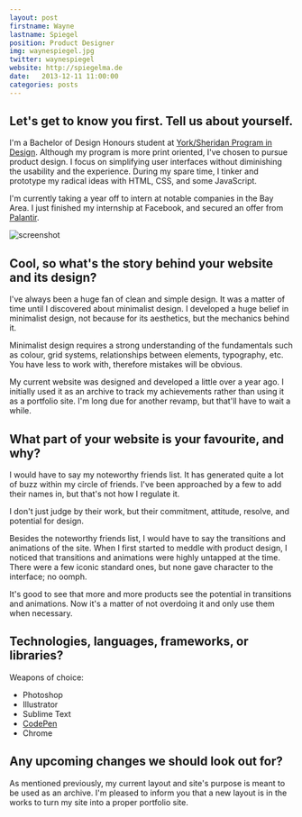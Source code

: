 ```yaml
---
layout: post
firstname: Wayne
lastname: Spiegel
position: Product Designer
img: waynespiegel.jpg
twitter: waynespiegel
website: http://spiegelma.de
date:   2013-12-11 11:00:00
categories: posts
---
```


## Let's get to know you first. Tell us about yourself.
I'm a Bachelor of Design Honours student at [York/Sheridan Program in Design](http://design.yorku.ca/). Although my program is more print oriented, I've chosen to pursue product design. I focus on simplifying user interfaces without diminishing the usability and the experience. During my spare time, I tinker and prototype my radical ideas with HTML, CSS, and some JavaScript.

I'm currently taking a year off to intern at notable companies in the Bay Area. I just finished my internship at Facebook, and secured an offer from [Palantir](https://www.palantir.com/).

![screenshot](http://thedevelopment.co/images/screenshots/waynespiegel.jpg)

## Cool, so what's the story behind your website and its design?

I've always been a huge fan of clean and simple design. It was a matter of time until I discovered about minimalist design. I developed a huge belief in minimalist design, not because for its aesthetics, but the mechanics behind it.

Minimalist design requires a strong understanding of the fundamentals such as colour, grid systems, relationships between elements, typography, etc. You have less to work with, therefore mistakes will be obvious.

My current website was designed and developed a little over a year ago. I initially used it as an archive to track my achievements rather than using it as a portfolio site. I'm long due for another revamp, but that'll have to wait a while.

## What part of your website is your favourite, and why?

I would have to say my noteworthy friends list. It has generated quite a lot of buzz within my circle of friends. I've been approached by a few to add their names in, but that's not how I regulate it.

I don't just judge by their work, but their commitment, attitude, resolve, and potential for design.

Besides the noteworthy friends list, I would have to say the transitions and animations of the site. When I first started to meddle with product design, I noticed that transitions and animations were highly untapped at the time. There were a few iconic standard ones, but none gave character to the interface; no oomph.

It's good to see that more and more products see the potential in transitions and animations. Now it's a matter of not overdoing it and only use them when necessary.

## Technologies, languages, frameworks, or libraries?

Weapons of choice:

  - Photoshop
  - Illustrator
  - Sublime Text
  - [CodePen](http://codepen.io/waynespiegel/)
  - Chrome

## Any upcoming changes we should look out for?

As mentioned previously, my current layout and site's purpose is meant to be used as an archive. I'm pleased to inform you that a new layout is in the works to turn my site into a proper portfolio site.